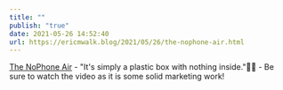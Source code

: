 ```yaml
---
title: ""
publish: "true"
date: 2021-05-26 14:52:40
url: https://ericmwalk.blog/2021/05/26/the-nophone-air.html
---
```


[The NoPhone Air](https://www.thenophone.com/products/the-nophone-air)  - "It's simply a plastic box with nothing inside."🤣🤣 - Be sure to watch the video as it is some solid marketing work!